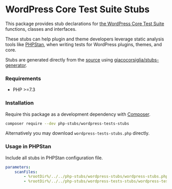 # WordPress Core Test Suite Stubs

This package provides stub declarations for [the WordPress Core Test Suite](https://make.wordpress.org/core/handbook/testing/automated-testing/phpunit/) functions, classes and interfaces.

These stubs can help plugin and theme developers leverage static analysis tools like [PHPStan](https://github.com/phpstan/phpstan), when writing tests for WordPress plugins, themes, and core.

Stubs are generated directly from the [source](https://github.com/wordpress/wordpress-develop) using [giacocorsiglia/stubs-generator](https://github.com/GiacoCorsiglia/php-stubs-generator).

### Requirements

- PHP >=7.3

### Installation

Require this package as a development dependency with [Composer](https://getcomposer.org).

```bash
composer require --dev php-stubs/wordpress-tests-stubs
```

Alternatively you may download `wordpress-tests-stubs.php` directly.

### Usage in PHPStan

Include all stubs in PHPStan configuration file.

```yaml
parameters:
    scanFiles:
        - %rootDir%/../../php-stubs/wordpress-stubs/wordpress-stubs.php
        - %rootDir%/../../php-stubs/wordpress-tests-stubs/wordpress-tests-stubs.php
```

